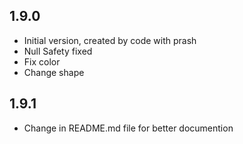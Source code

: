 ## 1.9.0
- Initial version, created by code with prash
- Null Safety fixed
- Fix color
- Change shape

## 1.9.1
- Change in README.md file for better documention